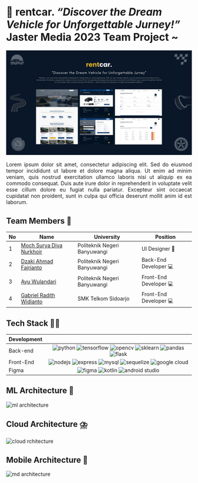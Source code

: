 # :car: rentcar. _“Discover the Dream Vehicle for Unforgettable Jurney!”_ Jaster Media 2023 Team Project ~

![banner](banner.png)

<div align="justify">
Lorem ipsum dolor sit amet, consectetur adipiscing elit. Sed do eiusmod tempor incididunt ut labore et dolore magna aliqua. Ut enim ad minim veniam, quis nostrud exercitation ullamco laboris nisi ut aliquip ex ea commodo consequat. Duis aute irure dolor in reprehenderit in voluptate velit esse cillum dolore eu fugiat nulla pariatur. Excepteur sint occaecat cupidatat non proident, sunt in culpa qui officia deserunt mollit anim id est laborum.
</div>

## Team Members :busts_in_silhouette:

| No  | Name                                                   | University                   | Position                       |
| --- | ------------------------------------------------------ | ---------------------------- | ------------------------------ |
| 1   | [Moch Surya Diva Nurkhoir](https://github.com/msuryaa) | Politeknik Negeri Banyuwangi | UI Designer :art:              |
| 2   | [Dzaki Ahmad Fajrianto](https://github.com/dzakiaf19)  | Politeknik Negeri Banyuwangi | Back-End Developer :computer:  |
| 3   | [Ayu Wulandari](https://github.com/AyuWulandari16)     | Politeknik Negeri Banyuwangi | Front-End Developer :computer: |
| 4   | [Gabriel Radith Widianto](https://github.com/GRadith)  | SMK Telkom Sidoarjo          | Front-End Developer :computer: |

## Tech Stack :technologist:

| Development |                                                                                                                                                                                                                                                                                                                                                                                                                                                                                                                                                                                                                                                           |
| ----------- | :-------------------------------------------------------------------------------------------------------------------------------------------------------------------------------------------------------------------------------------------------------------------------------------------------------------------------------------------------------------------------------------------------------------------------------------------------------------------------------------------------------------------------------------------------------------------------------------------------------------------------------------------------------: |
| Back-end    | ![python](https://img.shields.io/badge/Python-3776AB?style=for-the-badge&logo=python&logoColor=white) ![tensorflow](https://img.shields.io/badge/Tensorflow-FF6F00?style=for-the-badge&logo=tensorflow&logoColor=white) ![opencv](https://img.shields.io/badge/OpenCV-27338e?style=for-the-badge&logo=OpenCV&logoColor=white) ![sklearn](https://img.shields.io/badge/scikit_learn-F7931E?style=for-the-badge&logo=scikit-learn&logoColor=white) ![pandas](https://img.shields.io/badge/pandas-150458?style=for-the-badge&logo=pandas&logoColor=white) ![flask](https://img.shields.io/badge/Flask-000000?style=for-the-badge&logo=flask&logoColor=white) |
| Front-End   |                                              ![nodejs](https://img.shields.io/badge/Node.js-339933?style=for-the-badge&logo=nodedotjs&logoColor=white) ![express](https://img.shields.io/badge/Express.js-000000?style=for-the-badge&logo=express&logoColor=white) ![mysql](https://img.shields.io/badge/MySQL-005C84?style=for-the-badge&logo=mysql&logoColor=white) ![sequelize](https://img.shields.io/badge/Sequelize-52B0E7?style=for-the-badge&logo=Sequelize&logoColor=white) ![google cloud](https://img.shields.io/badge/Google_Cloud-4285F4?style=for-the-badge&logo=google-cloud&logoColor=white)                                              |
| Figma       |                                                                                                                                                          ![figma](https://img.shields.io/badge/Figma-F24E1E?style=for-the-badge&logo=figma&logoColor=white) ![kotlin](https://img.shields.io/badge/Kotlin-0095D5?&style=for-the-badge&logo=kotlin&logoColor=white) ![android studio](https://img.shields.io/badge/Android_Studio-3DDC84?style=for-the-badge&logo=android-studio&logoColor=white)                                                                                                                                                          |

## ML Architecture :brain:

<img src="ml-architecture.png" alt="ml architecture" width="885"/>

## Cloud Architecture :cloud_with_lightning_and_rain:

<img src="cloud-architecture.png" alt="cloud rchitecture" width="900"/>

## Mobile Architecture :iphone:

<img src="md-architecture.png" alt="md architecture" width="885"/>
